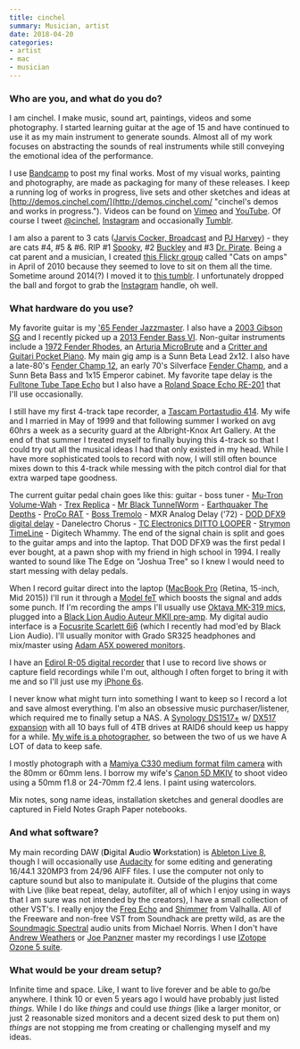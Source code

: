 ```yaml
---
title: cinchel
summary: Musician, artist
date: 2018-04-20
categories:
- artist
- mac
- musician
---
```


### Who are you, and what do you do?

I am cinchel. I make music, sound art, paintings, videos and some photography. I started learning guitar at the age of 15 and have continued to use it as my main instrument to generate sounds. Almost all of my work focuses on abstracting the sounds of real instruments while still conveying the emotional idea of the performance.

I use [Bandcamp](https://cinchel.bandcamp.com/ "cinchel's Bandcamp page.") to post my final works. Most of my visual works, painting and photography, are made as packaging for many of these releases. I keep a running log of works in progress, live sets and other sketches and ideas at [http://demos.cinchel.com/](http://demos.cinchel.com/ "cinchel's demos and works in progress."). Videos can be found on [Vimeo](https://vimeo.com/cinchel "cinchel's Vimeo account.") and [YouTube](https://www.youtube.com/user/cinchel "cinchel's YouTube account."). Of course I tweet [@cinchel](http://twitter.com/cinchel "cinchel's Twitter account."), [Instagram](http://instagram.com/cinchel "cinchel's Instagram account.") and occasionally [Tumblr](http://cinchel.tumblr.com/ "cinchel's Tumblr account.").

I am also a parent to 3 cats ([Jarvis Cocker, Broadcast](https://www.flickr.com/photos/cinchel/27067282189 "cinchel's Flickr photo of cats Jarvis and Broadcast.") and [PJ Harvey](https://www.flickr.com/photos/cinchel/36287492654 "cinchel's Flickr photo of PJ Harvey, the cat.")) - they are cats #4, #5 & #6. RIP #1 [Spooky](https://www.flickr.com/photos/kirstiecat/444373456/ "Kirstie's Flickr photo of Spooky the cat."), #2 [Buckley](https://www.flickr.com/photos/kirstiecat/377712432/ "Kirstie's Flickr photo of Buckley the cat.") and #3 [Dr. Pirate](https://www.flickr.com/photos/cinchel/3851305762 "Kirstie's Flickr photo of Dr. Pirate, the cat."). Being a cat parent and a musician, I created [this Flickr group](https://www.flickr.com/groups/978018@N20/ "cinchel's Cats on Amps Flickr group.") called "Cats on amps" in April of 2010 because they seemed to love to sit on them all the time. Sometime around 2014(?) I moved it to [this tumblr](http://catsonamps.net/). I unfortunately dropped the ball and forgot to grab the [Instagram][] handle, oh well.

### What hardware do you use?

My favorite guitar is my ['65 Fender Jazzmaster][jazzmaster]. I also have a [2003 Gibson SG][gibson-sg] and I recently picked up a [2013 Fender Bass VI][bass-vi]. Non-guitar instruments include a [1972 Fender Rhodes][rhodes], an [Arturia MicroBrute][microbrute] and a [Critter and Guitari Pocket Piano][pocket-piano]. My main gig amp is a Sunn Beta Lead 2x12. I also have a late-80's [Fender Champ 12][champ-12], an early 70's Silverface [Fender Champ][champ], and a Sunn Beta Bass and 1x15 Emperor cabinet. My favorite tape delay is the [Fulltone Tube Tape Echo][tube-tape-echo] but I also have a [Roland Space Echo RE-201][re-201] that I'll use occasionally.

I still have my first 4-track tape recorder, a [Tascam Portastudio 414][portastudio-414]. My wife and I married in May of 1999 and that following summer I worked on avg 60hrs a week as a security guard at the Albright-Knox Art Gallery. At the end of that summer I treated myself to finally buying this 4-track so that I could try out all the musical ideas I had that only existed in my head. While I have more sophisticated tools to record with now, I will still often bounce mixes down to this 4-track while messing with the pitch control dial for that extra warped tape goodness. 

The current guitar pedal chain goes like this: guitar - boss tuner - [Mu-Tron Volume-Wah][c-200-volume-wah] - [Trex Replica][replica] - [Mr Black TunnelWorm][tunnelworm] - [Earthquaker The Depths][the-depths] - [ProCo RAT][the-rat] - [Boss Tremolo][tr-2-tremolo] - MXR Analog Delay ('72) - [DOD DFX9 digital delay][dfx9] - Danelectro Chorus - [TC Electronics DITTO LOOPER][ditto-looper] - [Strymon TimeLine][timeline] - Digitech Whammy. The end of the signal chain is split and goes to the guitar amps and into the laptop. That DOD DFX9 was the first pedal I ever bought, at a pawn shop with my friend in high school in 1994. I really wanted to sound like The Edge on "Joshua Tree" so I knew I would need to start messing with delay pedals.

When I record guitar direct into the laptop ([MacBook Pro][macbook-pro] (Retina, 15-inch, Mid 2015)) I'll run it through a [Model feT][model-fet] which boosts the signal and adds some punch. If I'm recording the amps I'll usually use [Oktava MK-319 mics][mk-319], plugged into a [Black Lion Audio Auteur MKII pre-amp][auteur-mkii]. My digital audio interface is a [Focusrite Scarlett 6i6][scarlett-6i6] (which I recently had mod'ed by Black Lion Audio). I'll usually monitor with Grado SR325 headphones and mix/master using [Adam A5X powered monitors][a5x].

I have an [Edirol R-05 digital recorder][edirol-r-05] that I use to record live shows or capture field recordings while I'm out, although I often forget to bring it with me and so I'll just use my [iPhone 6s][iphone-6s].

I never know what might turn into something I want to keep so I record a lot and save almost everything. I'm also an obsessive music purchaser/listener, which required me to finally setup a NAS. A [Synology DS1517+][ds1517-plus] w/ [DX517 expansion][dx517] with all 10 bays full of 4TB drives at RAID6 should keep us happy for a while. [My wife is a photographer](https://www.flickr.com/photos/kirstiecat "Kirstie's Flickr account."), so between the two of us we have A LOT of data to keep safe.

I mostly photograph with a [Mamiya C330 medium format film camera][c330] with the 80mm or 60mm lens. I borrow my wife's [Canon 5D MKIV][eos-5d-mark-iv] to shoot video using a 50mm f1.8 or 24-70mm f2.4 lens. I paint using watercolors.

Mix notes, song name ideas, installation sketches and general doodles are captured in Field Notes Graph Paper notebooks.

### And what software?

My main recording DAW (**D**igital **A**udio **W**orkstation) is [Ableton Live 8][live], though I will occasionally use [Audacity][] for some editing and generating 16/44.1 320MP3 from 24/96 AIFF files. I use the computer not only to capture sound but also to manipulate it. Outside of the plugins that come with Live (like beat repeat, delay, autofilter, all of which I enjoy using in ways that I am sure was not intended by the creators), I have a small collection of other VST's. I really enjoy the [Freq Echo][freq-echo] and [Shimmer][] from Valhalla. All of the Freeware and non-free VST from Soundhack are pretty wild, as are the [Soundmagic Spectral][soundmagic-spectral] audio units from Michael Norris. When I don't have [Andrew Weathers](http://andrewweathers.com/mastering/ "Andrew's mastering services page.") or [Joe Panzner](http://recordsrecords.net/panzner/ "Joe's webpage.") master my recordings I use [IZotope Ozone 5 suite][ozone]. 

### What would be your dream setup?

Infinite time and space. Like, I want to live forever and be able to go/be anywhere. I think 10 or even 5 years ago I would have probably just listed _things_. While I do like _things_ and could use _things_ (like a larger monitor, or just 2 reasonable sized monitors and a decent sized desk to put them on) _things_ are not stopping me from creating or challenging myself and my ideas.

[a5x]: https://www.adam-audio.com/en/ax-series/a5x/ "Studio speakers."
[audacity]: https://sourceforge.net/projects/audacity/ "An open-source, cross-platform audio editor."
[auteur-mkii]: https://www.blacklionaudio.com/store/products/mic-pres/auteur-mkii-mic-pre/ "A preamp."
[bass-vi]: https://en.wikipedia.org/wiki/Fender_Bass_VI "An electric guitar."
[c-200-volume-wah]: https://www.mu-tron.com/vintage-musitronics/mu-tron-c-200-volume-wah/ "A guitar pedal."
[c330]: https://en.wikipedia.org/wiki/Mamiya_C330 "A medium format film camera."
[champ-12]: http://ampwares.com/amplifiers/fender-champ-12/ "A guitar amp."
[champ]: https://en.wikipedia.org/wiki/Fender_Champ "A guitar amp."
[dfx9]: http://www.americaspedal.net/dfx9/ "A guitar pedal."
[ditto-looper]: https://www.tcelectronic.com/Categories/Tcelectronic/Guitar/Stompboxes/DITTO-LOOPER/p/P0C7Y "A guitar pedal."
[ds1517-plus]: https://www.synology.com/en-us/products/DS1517+ "A 5-bay NAS device."
[dx517]: https://www.synology.com/en-us/products/DX517 "A 5-bay NAS expansion."
[edirol-r-05]: https://duckduckgo.com/?q=Edirol+R-05&ia=web "A portable recorder."
[eos-5d-mark-iv]: https://www.usa.canon.com/internet/portal/us/home/products/details/cameras/dslr/eos-5d-mark-iv "A 30.4 megapixel DSLR."
[freq-echo]: https://valhalladsp.com/shop/delay/valhalla-freq-echo/ "An echo audio plugin."
[gibson-sg]: https://en.wikipedia.org/wiki/Gibson_SG "An electric guitar."
[instagram]: https://www.instagram.com/ "A photo sharing service."
[iphone-6s]: https://en.wikipedia.org/wiki/IPhone_6S "A smartphone."
[jazzmaster]: https://www.fender.com/guitars/jazzmaster/ "An electric guitar."
[live]: https://www.ableton.com/en/live/ "Musical creation software."
[macbook-pro]: https://www.apple.com/macbook-pro/ "A laptop."
[microbrute]: https://www.arturia.com/products/hardware-synths/microbrute "A synth."
[mk-319]: https://www.amazon.com/Oktava-MK-319-Large-Diaphragm-Condenser/dp/B00N85N17S "A condenser microphone."
[model-fet]: http://www.electronicaudioexperiments.com/model-fet/ "A preamp."
[ozone]: https://www.izotope.com/en/products/master-and-deliver/ozone.html "A mastering system plugin."
[pocket-piano]: http://www.critterandguitari.com/products/pocket-piano/ "A little synth."
[portastudio-414]: https://en.wikipedia.org/wiki/Portastudio "A 4-track recorder."
[re-201]: https://en.wikipedia.org/wiki/Roland_RE-201 "An audio delay effects unit."
[replica]: https://www.t-rex-effects.com/replica "A guitar pedal."
[rhodes]: https://en.wikipedia.org/wiki/Rhodes_piano "An electric piano"
[scarlett-6i6]: https://us.focusrite.com/usb-audio-interfaces/scarlett-6i6 "A USB audio interface."
[shimmer]: https://valhalladsp.com/shop/delay/valhalla-shimmer/ "A reverb audio plugin."
[soundmagic-spectral]: http://www.michaelnorris.info/software/soundmagic-spectral "A collection of audio plugins."
[the-depths]: https://www.earthquakerdevices.com/the-depths "A guitar pedal."
[the-rat]: https://en.wikipedia.org/wiki/Pro_Co_RAT "A guitar pedal."
[timeline]: https://www.strymon.net/timeline/ "An effects pedal."
[tr-2-tremolo]: https://www.amazon.com/BOSS-AUDIO-TR2-Tremolo-Pedal/dp/B0002CZVHI "A guitar pedal."
[tube-tape-echo]: https://www.fulltone.com/products/tube-tape-echo "An echo device."
[tunnelworm]: https://www.mrblackpedals.com/products/tunnelworm "A guitar pedal."
